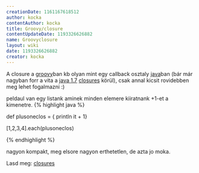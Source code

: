 ```yaml
---
creationDate: 1161167618512 
author: kocka 
contentAuthor: kocka 
title: Groovy/closure 
contentUpdateDate: 1193326626882 
name: Groovyclosure 
layout: wiki 
date: 1193326626882 
creator: kocka 
---
```

A closure a [groovy](../Groovy.html)ban kb olyan mint egy callback osztaly [java](../java.html)ban (bár már nagyban forr a vita a [java 1.7](../java%201.7.html) [closures](../closures.html) körül), csak annal kicsit rovidebben meg lehet fogalmazni :)

peldaul van egy listank aminek minden elemere kiiratnank +1-et a kimenetre.
{% highlight java %}

def plusoneclos = \{ println it + 1\}

[1,2,3,4].each(plusoneclos)

{% endhighlight %}

nagyon kompakt, meg elsore nagyon erthetetlen, de azta jo moka.

Lasd meg: [closures](../closures.html)


